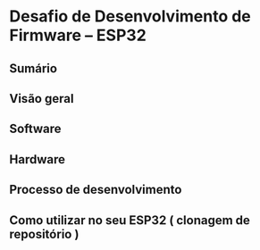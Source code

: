 # Desafio de Desenvolvimento de Firmware – ESP32

## Sumário

## Visão geral

## Software

## Hardware

## Processo de desenvolvimento

## Como utilizar no seu ESP32 ( clonagem de repositório )

